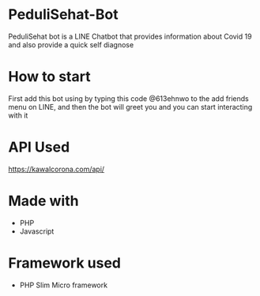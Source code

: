 # PeduliSehat-Bot
PeduliSehat bot is a LINE Chatbot that provides information about Covid 19 and also provide a quick self diagnose 

# How to start 
First add this bot using by typing this code @613ehnwo to the add friends menu on LINE, and then the bot will greet you and you can start interacting with it

# API Used 
https://kawalcorona.com/api/

# Made with
- PHP
- Javascript

# Framework used
- PHP Slim Micro framework
